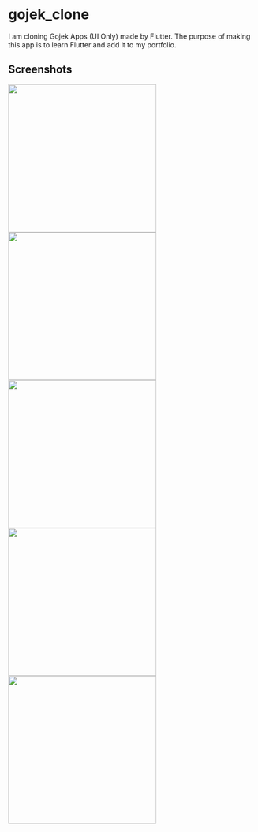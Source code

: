 # gojek_clone

I am cloning Gojek Apps (UI Only) made by Flutter.
The purpose of making this app is to learn Flutter and add it to my portfolio. 

## Screenshots

<img src="https://github.com/ptrjs/gojek_clone/assets/34370936/c7e9407a-1a7f-4d7e-9bad-0bd191a6be72" width="300">
<img src="https://github.com/ptrjs/gojek_clone/assets/34370936/64bb1b51-a335-4a48-8cf6-892a8f218196" width="300">
<img src="https://github.com/ptrjs/gojek_clone/assets/34370936/35efea10-daec-453c-9c5f-5f32e382bf43" width="300">
<img src="https://github.com/ptrjs/gojek_clone/assets/34370936/7ef11be1-0c30-4f22-9597-23c0d9a7b048" width="300">
<img src="https://github.com/ptrjs/gojek_clone/assets/34370936/108b18ef-f916-4aa1-bddd-0a9aff7ad363" width="300">
